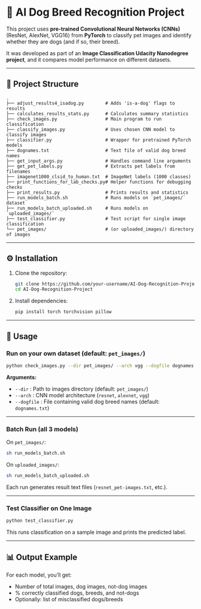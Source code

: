 # 🐶 AI Dog Breed Recognition Project  

This project uses **pre-trained Convolutional Neural Networks (CNNs)** (ResNet, AlexNet, VGG16) from **PyTorch** to classify pet images and identify whether they are dogs (and if so, their breed).  

It was developed as part of an **Image Classification Udacity Nanodegree project**, and it compares model performance on different datasets.

---

## 📂 Project Structure  

```
.
├── adjust_results4_isadog.py        # Adds 'is-a-dog' flags to results
├── calculates_results_stats.py      # Calculates summary statistics
├── check_images.py                  # Main program to run classification
├── classify_images.py               # Uses chosen CNN model to classify images
├── classifier.py                    # Wrapper for pretrained PyTorch models
├── dognames.txt                     # Text file of valid dog breed names
├── get_input_args.py                # Handles command line arguments
├── get_pet_labels.py                # Extracts pet labels from filenames
├── imagenet1000_clsid_to_human.txt  # ImageNet labels (1000 classes)
├── print_functions_for_lab_checks.py# Helper functions for debugging checks
├── print_results.py                 # Prints results and statistics
├── run_models_batch.sh              # Runs models on `pet_images/` dataset
├── run_models_batch_uploaded.sh     # Runs models on `uploaded_images/`
├── test_classifier.py               # Test script for single image classification
└── pet_images/                      # (or uploaded_images/) directory of images
```

---

## ⚙️ Installation  

1. Clone the repository:  
   ```bash
   git clone https://github.com/your-username/AI-Dog-Recognition-Project.git
   cd AI-Dog-Recognition-Project
   ```

2. Install dependencies:  
   ```bash
   pip install torch torchvision pillow
   ```

---

## 🚀 Usage  

### Run on your own dataset (default: `pet_images/`)  

```bash
python check_images.py --dir pet_images/ --arch vgg --dogfile dognames.txt
```

**Arguments:**  
- `--dir` : Path to images directory (default: `pet_images/`)  
- `--arch` : CNN model architecture (`resnet`, `alexnet`, `vgg`)  
- `--dogfile` : File containing valid dog breed names (default: `dognames.txt`)  

---

### Batch Run (all 3 models)  

On `pet_images/`:  
```bash
sh run_models_batch.sh
```

On `uploaded_images/`:  
```bash
sh run_models_batch_uploaded.sh
```

Each run generates result text files (`resnet_pet-images.txt`, etc.).

---

### Test Classifier on One Image  

```bash
python test_classifier.py
```

This runs classification on a sample image and prints the predicted label.

---

## 📊 Output Example  

For each model, you’ll get:  
- Number of total images, dog images, not-dog images  
- % correctly classified dogs, breeds, and not-dogs  
- Optionally: list of misclassified dogs/breeds  


